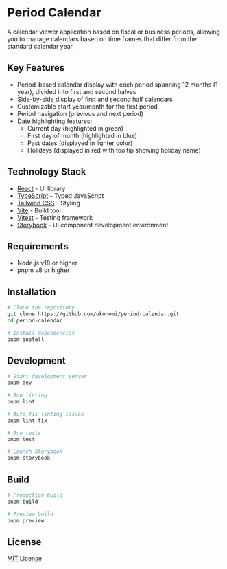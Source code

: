 # Period Calendar

A calendar viewer application based on fiscal or business periods, allowing you to manage calendars based on time frames that differ from the standard calendar year.

## Key Features

- Period-based calendar display with each period spanning 12 months (1 year), divided into first and second halves
- Side-by-side display of first and second half calendars
- Customizable start year/month for the first period
- Period navigation (previous and next period)
- Date highlighting features:
  - Current day (highlighted in green)
  - First day of month (highlighted in blue)
  - Past dates (displayed in lighter color)
  - Holidays (displayed in red with tooltip showing holiday name)

## Technology Stack

- [React](https://react.dev/) - UI library
- [TypeScript](https://www.typescriptlang.org/) - Typed JavaScript
- [Tailwind CSS](https://tailwindcss.com/) - Styling
- [Vite](https://vitejs.dev/) - Build tool
- [Vitest](https://vitest.dev/) - Testing framework
- [Storybook](https://storybook.js.org/) - UI component development environment

## Requirements

- Node.js v18 or higher
- pnpm v8 or higher

## Installation

```bash
# Clone the repository
git clone https://github.com/okonomi/period-calendar.git
cd period-calendar

# Install dependencies
pnpm install
```

## Development

```bash
# Start development server
pnpm dev

# Run linting
pnpm lint

# Auto-fix linting issues
pnpm lint-fix

# Run tests
pnpm test

# Launch Storybook
pnpm storybook
```

## Build

```bash
# Production build
pnpm build

# Preview build
pnpm preview
```

## License

[MIT License](LICENSE)
